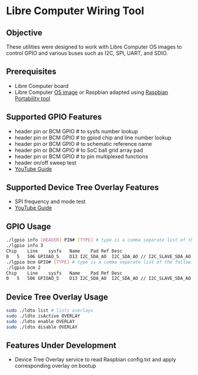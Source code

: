 # Libre Computer Wiring Tool
## Objective

These utilities were designed to work with Libre Computer OS images to control GPIO and various buses such as I2C, SPI, UART, and SDIO.

## Prerequisites
- Libre Computer board
- Libre Computer [OS image](http://distro.libre.computer/ci/) or Raspbian adapted using [Raspbian Portability tool](https://github.com/libre-computer-project/libretech-raspbian-portability.git)

## Supported GPIO Features
- header pin or BCM GPIO # to sysfs number lookup
- header pin or BCM GPIO # to gpiod chip and line number lookup
- header pin or BCM GPIO # to schematic reference name
- header pin or BCM GPIO # to SoC ball grid array pad
- header pin or BCM GPIO # to pin multiplexed functions
- header on/off sweep test
- [YouTube Guide](https://youtu.be/MDji4Yn_i8Q?t=720)

## Supported Device Tree Overlay Features
- SPI frequency and mode test
- [YouTube Guide](https://youtu.be/MDji4Yn_i8Q?t=600)

## GPIO Usage
```bash
./lgpio info [HEADER] PIN# [TYPE] # type is a comma separate list of the following all,chip,line,sysfs,name,pad,ref,desc
./lgpio info 3
Chip	Line	sysfs	Name	Pad	Ref	Desc
0	5	506	GPIOAO_5	D13	I2C_SDA_AO	I2C_SDA_AO // I2C_SLAVE_SDA_AO // UART_RX_AO_B
./lgpio bcm GPIO# [TYPE] # type is a comma separate list of the following all,chip,line,sysfs,name,pad,ref,desc
./lgpio bcm 2
Chip	Line	sysfs	Name	Pad	Ref	Desc
0	5	506	GPIOAO_5	D13	I2C_SDA_AO	I2C_SDA_AO // I2C_SLAVE_SDA_AO // UART_RX_AO_B
```

## Device Tree Overlay Usage
```bash
sudo ./ldto list # lists overlays
sudo ./ldto isActive OVERLAY
sudo ./ldto enable OVERLAY
sudo ./ldto disable OVERLAY
```

## Features Under Development
- Device Tree Overlay service to read Raspbian config.txt and apply corresponding overlay on bootup
